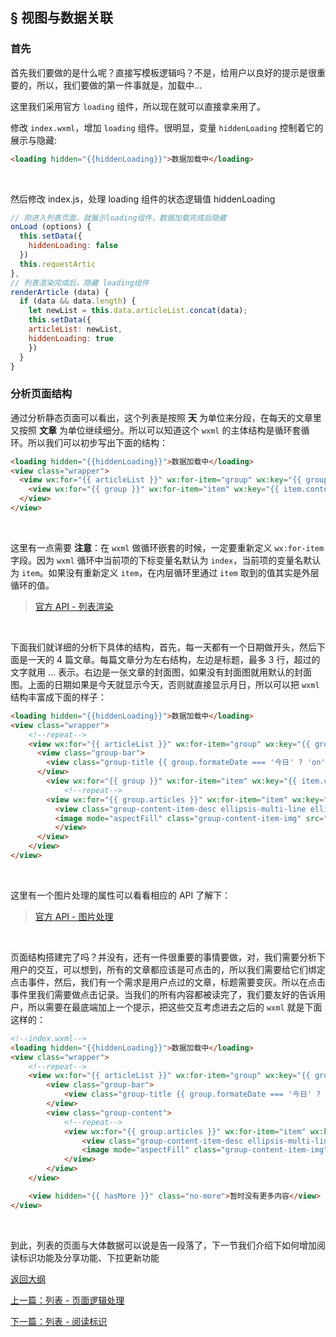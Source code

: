 ## <a>&sect; 视图与数据关联</a>

### 首先

首先我们要做的是什么呢？直接写模板逻辑吗？不是，给用户以良好的提示是很重要的，所以，我们要做的第一件事就是，加载中...

这里我们采用官方 `loading` 组件，所以现在就可以直接拿来用了。

修改 `index.wxml`，增加 `loading` 组件。很明显，变量 `hiddenLoading` 控制着它的展示与隐藏:
```html
<loading hidden="{{hiddenLoading}}">数据加载中</loading>
``` 

<br>

然后修改 index.js，处理 loading 组件的状态逻辑值 hiddenLoading 
```js
// 刚进入列表页面，就展示loading组件，数据加载完成后隐藏
onLoad (options) {
  this.setData({
    hiddenLoading: false
  })
  this.requestArtic
},
// 列表渲染完成后，隐藏 loading组件
renderArticle (data) {
  if (data && data.length) {
    let newList = this.data.articleList.concat(data);
    this.setData({
	articleList: newList,
	hiddenLoading: true
    })
  }
}
```

### 分析页面结构

通过分析静态页面可以看出，这个列表是按照 **天** 为单位来分段，在每天的文章里又按照 **文章** 为单位继续细分。所以可以知道这个 `wxml` 的主体结构是循环套循环。所以我们可以初步写出下面的结构：

```html
<loading hidden="{{hiddenLoading}}">数据加载中</loading>
<view class="wrapper">
  <view wx:for="{{ articleList }}" wx:for-item="group" wx:key="{{ group.date }}">
    <view wx:for="{{ group }}" wx:for-item="item" wx:key="{{ item.contentId }}"></view>
  </view>
</view>
```  
<br>  

这里有一点需要 **注意**：在 `wxml` 做循环嵌套的时候，一定要重新定义 `wx:for-item` 字段。因为 `wxml` 循环中当前项的下标变量名默认为 `index`，当前项的变量名默认为 `item`。如果没有重新定义 `item`，在内层循环里通过 `item` 取到的值其实是外层循环的值。

> [官方 API - 列表渲染](https://mp.weixin.qq.com/debug/wxadoc/dev/framework/view/wxml/list.html)

<br>    

下面我们就详细的分析下具体的结构，首先，每一天都有一个日期做开头，然后下面是一天的 4 篇文章。每篇文章分为左右结构，左边是标题，最多 3 行，超过的文字就用 … 表示。右边是一张文章的封面图，如果没有封面图就用默认的封面图。上面的日期如果是今天就显示今天，否则就直接显示月日，所以可以把 `wxml` 结构丰富成下面的样子：

```html
<loading hidden="{{hiddenLoading}}">数据加载中</loading>
<view class="wrapper">
	<!--repeat-->
	<view wx:for="{{ articleList }}" wx:for-item="group" wx:key="{{ group.date }}" class="group">
	  <view class="group-bar">
		<view class="group-title {{ group.formateDate === '今日' ? 'on' : ''}}">{{ group.formateDate }}</view>
	  </view>
		<view wx:for="{{ group }}" wx:for-item="item" wx:key="{{ item.contentId }}">
			<!--repeat-->
		<view wx:for="{{ group.articles }}" wx:for-item="item" wx:key="{{ item.contentId }}" class="group-content-item">
		  <view class="group-content-item-desc ellipsis-multi-line ellipsis-line-3">{{ item.title }}</view>
		  <image mode="aspectFill" class="group-content-item-img" src="{{ item.cover || defaultImg.coverImg }}" ></image>
	      </view>
	  </view>
	</view>
</view>
```  
<br>  

这里有一个图片处理的属性可以看看相应的 API 了解下：

> [官方 API - 图片处理](https://mp.weixin.qq.com/debug/wxadoc/dev/component/image.html)


<br>  

页面结构搭建完了吗？并没有，还有一件很重要的事情要做，对，我们需要分析下用户的交互，可以想到，所有的文章都应该是可点击的，所以我们需要给它们绑定点击事件，然后，我们有一个需求是用户点过的文章，标题需要变灰。所以在点击事件里我们需要做点击记录。当我们的所有内容都被读完了，我们要友好的告诉用户，所以需要在最底端加上一个提示，把这些交互考虑进去之后的 `wxml` 就是下面这样的：

```html
<!--index.wxml-->
<loading hidden="{{hiddenLoading}}">数据加载中</loading>
<view class="wrapper">
    <!--repeat-->
    <view wx:for="{{ articleList }}" wx:for-item="group" wx:key="{{ group.date }}" class="group">
        <view class="group-bar">
            <view class="group-title {{ group.formateDate === '今日' ? 'on' : ''}}">{{ group.formateDate }}</view>
        </view>
        <view class="group-content">
            <!--repeat-->
            <view wx:for="{{ group.articles }}" wx:for-item="item" wx:key="{{ item.contentId }}" data-item="{{ item }}" bindtap="showDetail" class="group-content-item {{ item.hasVisited ? 'visited' : '' }}">
                <view class="group-content-item-desc ellipsis-multi-line ellipsis-line-3">{{ item.title }}</view>
                <image mode="aspectFill" class="group-content-item-img" src="{{ item.cover || defaultImg.coverImg }}" ></image>
            </view>
        </view>
    </view>

    <view hidden="{{ hasMore }}" class="no-more">暂时没有更多内容</view>
</view>
```  
<br>  

到此，列表的页面与大体数据可以说是告一段落了，下一节我们介绍下如何增加阅读标识功能及分享功能、下拉更新功能  


<a href="../readme.md">返回大纲</a>  

<a href="./ch3-2.md">上一篇：列表 - 页面逻辑处理</a>

<a href="./ch3-4.md">下一篇：列表 - 阅读标识</a>
